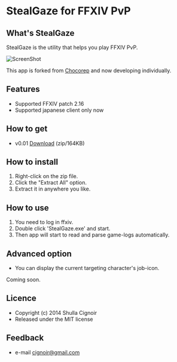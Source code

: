 StealGaze for FFXIV PvP
=========================
## What's StealGaze
StealGaze is the utility that helps you play FFXIV PvP.

![ScreenShot](https://dl.dropboxusercontent.com/u/40069781/StealGaze/ss1.png)

This app is forked from [Chocorep](https://github.com/chocopon/FinalFantasyXIV_ARR_Tools) and now developing individually.

## Features
* Supported FFXIV patch 2.16
* Supported japanese client only now

## How to get
* v0.01 [Download](https://dl.dropboxusercontent.com/u/40069781/StealGaze/StealGaze0.01.zip) (zip/164KB)

## How to install
1. Right-click on the zip file.
2. Click the "Extract All" option.
3. Extract it in anywhere you like.

## How to use
1. You need to log in ffxiv.
2. Double click 'StealGaze.exe' and start.
3. Then app will start to read and parse game-logs automatically.

## Advanced option
* You can display the current targeting character's job-icon.

Coming soon.

## Licence
* Copyright (c) 2014 Shulla Cignoir
* Released under the MIT license

## Feedback
* e-mail cignoir@gmail.com
